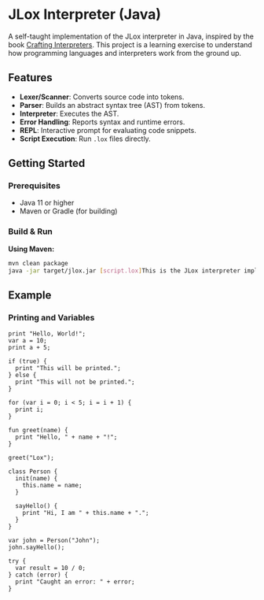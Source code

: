 # JLox Interpreter (Java)

A self-taught implementation of the JLox interpreter in Java, inspired by the book [Crafting Interpreters](https://craftinginterpreters.com/). This project is a learning exercise to understand how programming languages and interpreters work from the ground up.

## Features

- **Lexer/Scanner**: Converts source code into tokens.
- **Parser**: Builds an abstract syntax tree (AST) from tokens.
- **Interpreter**: Executes the AST.
- **Error Handling**: Reports syntax and runtime errors.
- **REPL**: Interactive prompt for evaluating code snippets.
- **Script Execution**: Run `.lox` files directly.

## Getting Started

### Prerequisites

- Java 11 or higher
- Maven or Gradle (for building)

### Build & Run

**Using Maven:**
```sh
mvn clean package
java -jar target/jlox.jar [script.lox]This is the JLox interpreter implementation in Java language.
```

## Example

### Printing and Variables
```lox
print "Hello, World!";
var a = 10;
print a + 5;

if (true) {
  print "This will be printed.";
} else {
  print "This will not be printed.";
}

for (var i = 0; i < 5; i = i + 1) {
  print i;
}

fun greet(name) {
  print "Hello, " + name + "!";
}

greet("Lox");

class Person {
  init(name) {
    this.name = name;
  }

  sayHello() {
    print "Hi, I am " + this.name + ".";
  }
}

var john = Person("John");
john.sayHello();

try {
  var result = 10 / 0;
} catch (error) {
  print "Caught an error: " + error;
}
```


